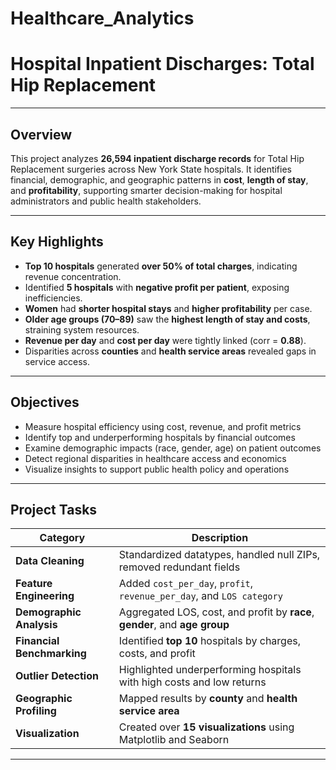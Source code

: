# Healthcare_Analytics


#  Hospital Inpatient Discharges: Total Hip Replacement

---

##  Overview

This project analyzes **26,594 inpatient discharge records** for Total Hip Replacement surgeries across New York State hospitals. It identifies financial, demographic, and geographic patterns in **cost**, **length of stay**, and **profitability**, supporting smarter decision-making for hospital administrators and public health stakeholders.

---

##  Key Highlights

-  **Top 10 hospitals** generated **over 50% of total charges**, indicating revenue concentration.
-  Identified **5 hospitals** with **negative profit per patient**, exposing inefficiencies.
-  **Women** had **shorter hospital stays** and **higher profitability** per case.
-  **Older age groups (70–89)** saw the **highest length of stay and costs**, straining system resources.
-  **Revenue per day** and **cost per day** were tightly linked (corr = **0.88**).
-  Disparities across **counties** and **health service areas** revealed gaps in service access.

---

## Objectives

- Measure hospital efficiency using cost, revenue, and profit metrics  
- Identify top and underperforming hospitals by financial outcomes  
- Examine demographic impacts (race, gender, age) on patient outcomes  
- Detect regional disparities in healthcare access and economics  
- Visualize insights to support public health policy and operations  

---

##  Project Tasks

| Category             | Description |
|----------------------|-------------|
|  **Data Cleaning**   | Standardized datatypes, handled null ZIPs, removed redundant fields |
|  **Feature Engineering** | Added `cost_per_day`, `profit`, `revenue_per_day`, and `LOS category` |
|  **Demographic Analysis** | Aggregated LOS, cost, and profit by **race**, **gender**, and **age group** |
|  **Financial Benchmarking** | Identified **top 10** hospitals by charges, costs, and profit |
|  **Outlier Detection** | Highlighted underperforming hospitals with high costs and low returns |
|  **Geographic Profiling** | Mapped results by **county** and **health service area** |
|  **Visualization** | Created over **15 visualizations** using Matplotlib and Seaborn |

---
